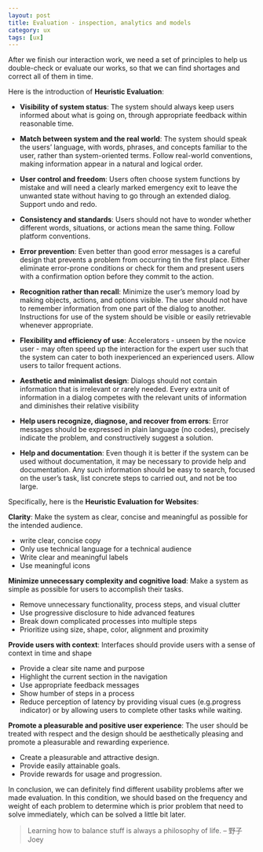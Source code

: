 ```yaml
---
layout: post
title: Evaluation - inspection, analytics and models
category: ux
tags: [ux]
---
```


After we finish our interaction work, we need a set of principles to help us double-check or evaluate our works, so that we can find shortages and correct all of them in time.

Here is the introduction of **Heuristic Evaluation**:

- **Visibility of system status**: The system should always keep users informed about what is going on, through appropriate feedback within reasonable time.

- **Match between system and the real world**: The system should speak the users’ language, with words, phrases, and concepts familiar to the user, rather than system-oriented terms. Follow real-world conventions, making information appear in a natural
and logical order.

- **User control and freedom**: Users often choose system functions by mistake and will need a clearly marked emergency exit to leave the unwanted state without having to go through an extended dialog. Support undo and redo.

- **Consistency and standards**: Users should not have to wonder whether different words, situations, or actions mean the same thing. Follow platform conventions.

- **Error prevention**: Even better than good error messages is a careful design that prevents a problem from occurring tin the first place. Either eliminate error-prone conditions or check for them and present users with a confirmation option before they commit to the action.

- **Recognition rather than recall**: Minimize the user’s memory load by making objects, actions, and options visible. The user should not have to remember information from one part of the dialog to another. Instructions for use of the system should be visible or easily retrievable whenever appropriate.

- **Flexibility and efficiency of use**: Accelerators - unseen by the novice user - may often speed up the interaction for the expert user such that the system can cater to both inexperienced an experienced users. Allow users to tailor frequent actions.

- **Aesthetic and minimalist design**: Dialogs should not contain information that is irrelevant or rarely needed. Every extra unit of information in a dialog competes with the relevant units of information and diminishes their relative visibility

- **Help users recognize, diagnose, and recover from errors**: Error messages should be expressed in plain language (no codes), precisely indicate the problem, and constructively suggest a solution.

- **Help and documentation**: Even though it is better if the system can be used without documentation, it may be necessary to provide help and documentation. Any such information should be easy to search, focused on the user’s task, list concrete steps to carried out, and not be too large.

Specifically, here is the **Heuristic Evaluation for Websites**:

**Clarity**: Make the system as clear, concise and meaningful as possible for the intended audience.

- write clear, concise copy
- Only use technical language for a technical audience
- Write clear and meaningful labels
- Use meaningful icons

**Minimize unnecessary complexity and cognitive load**: Make a system as simple as possible for users to accomplish their tasks.

- Remove unnecessary functionality, process steps, and visual clutter
- Use progressive disclosure to hide advanced features
- Break down complicated processes into multiple steps
- Prioritize using size, shape, color, alignment and proximity

**Provide users with context**: Interfaces should provide users with a sense of context in time and shape

- Provide a clear site name and purpose
- Highlight the current section in the navigation
- Use appropriate feedback messages
- Show humber of steps in a process
- Reduce perception of latency by providing visual cues (e.g.progress indicator) or by allowing users to complete other tasks while waiting.

**Promote a pleasurable and positive user experience**: The user should be treated with respect and the design should be aesthetically pleasing and promote a pleasurable and rewarding experience.

- Create a pleasurable and attractive design.
- Provide easily attainable goals.
- Provide rewards for usage and progression.


In conclusion, we can definitely find different usability problems after we made evaluation. In this condition, we should based on the frequency and weight of each problem to determine which is prior problem that need to solve immediately, which can be solved a little bit later. 

> Learning how to balance stuff is always a philosophy of life. – 野子Joey